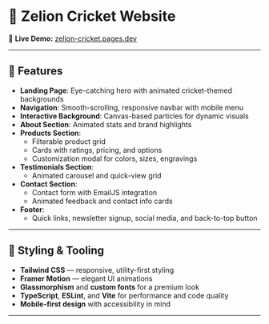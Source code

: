 # 🏏 Zelion Cricket Website

🔗 **Live Demo:** [zelion-cricket.pages.dev](https://zelion-cricket.pages.dev/)

---

## 🚀 Features

- **Landing Page**: Eye-catching hero with animated cricket-themed backgrounds  
- **Navigation**: Smooth-scrolling, responsive navbar with mobile menu  
- **Interactive Background**: Canvas-based particles for dynamic visuals  
- **About Section**: Animated stats and brand highlights  
- **Products Section**:  
  - Filterable product grid  
  - Cards with ratings, pricing, and options  
  - Customization modal for colors, sizes, engravings  
- **Testimonials Section**:  
  - Animated carousel and quick-view grid  
- **Contact Section**:  
  - Contact form with EmailJS integration  
  - Animated feedback and contact info cards  
- **Footer**:  
  - Quick links, newsletter signup, social media, and back-to-top button  

---

## 💎 Styling & Tooling

- **Tailwind CSS** — responsive, utility-first styling  
- **Framer Motion** — elegant UI animations  
- **Glassmorphism** and **custom fonts** for a premium look  
- **TypeScript**, **ESLint**, and **Vite** for performance and code quality  
- **Mobile-first design** with accessibility in mind  

---

